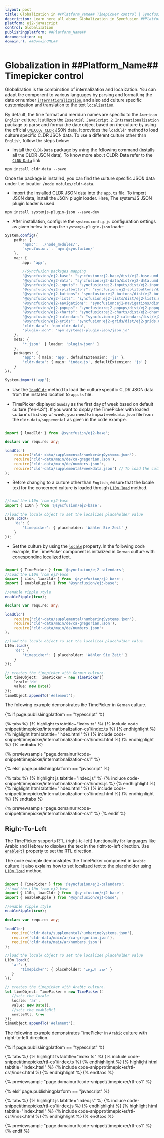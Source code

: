 ```yaml
---
layout: post
title: Globalization in ##Platform_Name## Timepicker control | Syncfusion
description: Learn here all about Globalization in Syncfusion ##Platform_Name## Timepicker control of Syncfusion Essential JS 2 and more.
platform: ej2-javascript
control: Globalization 
publishingplatform: ##Platform_Name##
documentation: ug
domainurl: ##DomainURL##
---
```


# Globalization in ##Platform_Name## Timepicker control

Globalization is the combination of internalization and localization. You can adapt the component to various languages by parsing and formatting the date or number [`internationalization`](../common/internationalization/), and also add culture specific customization and translation to the text [`localization`](../common/localization/).

By default, the time format and meridian names are specific to the `American English` culture. It utilizes the [`Essential JavaScript 2 Internationalization`](../common/internationalization/) package to parse and format the date object based on the culture by using the official [`UNICODE CLDR`](http://cldr.unicode.org/) JSON data. It provides the `loadCldr` method to load culture specific CLDR JSON data. To use a different culture other than `English`, follow the steps below:

* Install the `CLDR-Data` package by using the following command (installs all the CLDR JSON data). To know more about CLDR-Data refer to the [`CLDR-Data`](https://cldr.unicode.org/index/cldr-spec/cldr-json-bindings) link.

```
npm install cldr-data --save
```

Once the package is installed, you can find the culture specific JSON data under the location `/node_modules/cldr-data`.

* Import the installed CLDR JSON data into the `app.ts` file. To import JSON data, install the JSON plugin loader. Here, The systemJS JSON plugin loader is used.

```
npm install systemjs-plugin-json --save-dev
```

* After installation, configure the `system.config.js` configuration settings as given below to map the `systemjs-plugin-json` loader.

```ts
System.config({
    paths: {
        'npm:': './node_modules/',
        'syncfusion:': 'npm:@syncfusion/'
    },
    map: {
        app: 'app',

        //Syncfusion packages mapping
        "@syncfusion/ej2-base": "syncfusion:ej2-base/dist/ej2-base.umd.min.js",
        "@syncfusion/ej2-data": "syncfusion:ej2-data/dist/ej2-data.umd.min.js",
        "@syncfusion/ej2-inputs": "syncfusion:ej2-inputs/dist/ej2-inputs.umd.min.js",
        "@syncfusion/ej2-splitbuttons": "syncfusion:ej2-splitbuttons/dist/ej2-splitbuttons.umd.min.js",
        "@syncfusion/ej2-buttons": "syncfusion:ej2-buttons/dist/ej2-buttons.umd.min.js",
        "@syncfusion/ej2-lists": "syncfusion:ej2-lists/dist/ej2-lists.umd.min.js",
        "@syncfusion/ej2-navigations": "syncfusion:ej2-navigations/dist/ej2-navigations.umd.min.js",
        "@syncfusion/ej2-popups": "syncfusion:ej2-popups/dist/ej2-popups.umd.min.js",
        "@syncfusion/ej2-charts": "syncfusion:ej2-charts/dist/ej2-charts.umd.min.js",
        "@syncfusion/ej2-calendars": "syncfusion:ej2-calendars/dist/ej2-calendars.umd.min.js",
        "@syncfusion/ej2-grids": "syncfusion:ej2-grids/dist/ej2-grids.umd.min.js",
        "cldr-data": 'npm:cldr-data',
        "plugin-json": "npm:systemjs-plugin-json/json.js"
    },
    meta: {
        '*.json': { loader: 'plugin-json' }
    },
    packages: {
        'app': { main: 'app', defaultExtension: 'js' },
        'cldr-data': { main: 'index.js', defaultExtension: 'js' }
    }
});

System.import('app');

```

* Use the [`loadCldr`](../common/internationalization#cldr-data-dependencies) method to load the culture specific CLDR JSON data from the installed location to `app.ts` file.

* TimePicker displayed `Sunday` as the first day of week based on default culture ("en-US"). If you want to display the TimePicker with loaded culture's first day of week, you need to import `weekdata.json` file from the `cldr-data/suppemental` as given in the code example.

```ts

import { loadCldr } from '@syncfusion/ej2-base';

declare var require: any;

loadCldr(
    require('cldr-data/supplemental/numberingSystems.json'),
    require('cldr-data/main/de/ca-gregorian.json'),
    require('cldr-data/main/de/numbers.json'),
    require('cldr-data/supplemental/weekdata.json') // To load the culture based first day of week
);

```

* Before changing to a culture other than `English`, ensure that the locale text for the concerned culture is loaded through [`L10n.load`](../api/base/l10n#load) method.

```ts

//Load the L10n from ej2-base
import { L10n } from '@syncfusion/ej2-base';

//load the locale object to set the localized placeholder value
L10n.load({
    'de': {
        'timepicker': { placeholder: 'Wählen Sie Zeit' }
    }
});

 ```

* Set the culture by using the [`locale`](../api/timepicker#locale) property. In the following code example, the TimePicker component is initialized in `German` culture with corresponding localized text.

```ts

import { TimePicker } from '@syncfusion/ej2-calendars';
//Load the L10n from ej2-base
import { L10n, loadCldr } from '@syncfusion/ej2-base';
import { enableRipple } from '@syncfusion/ej2-base';

//enable ripple style
enableRipple(true);

declare var require: any;

loadCldr(
    require('cldr-data/supplemental/numberingSystems.json'),
    require('cldr-data/main/de/ca-gregorian.json'),
    require('cldr-data/main/de/numbers.json')
);

//load the locale object to set the localized placeholder value
L10n.load({
    'de': {
        'timepicker': { placeholder: 'Wählen Sie Zeit' }
    }
});

// creates the timepicker with German culture.
let timeObject: TimePicker = new TimePicker({
    locale:'de',
    value: new Date()
});
timeObject.appendTo('#element');

```

The following example demonstrates the TimePicker in `German` culture.

{% if page.publishingplatform == "typescript" %}

 {% tabs %}
{% highlight ts tabtitle="index.ts" %}
{% include code-snippet/timepicker/internationalization-cs1/index.ts %}
{% endhighlight %}
{% highlight html tabtitle="index.html" %}
{% include code-snippet/timepicker/internationalization-cs1/index.html %}
{% endhighlight %}
{% endtabs %}
        
{% previewsample "page.domainurl/code-snippet/timepicker/internationalization-cs1" %}

{% elsif page.publishingplatform == "javascript" %}

{% tabs %}
{% highlight js tabtitle="index.js" %}
{% include code-snippet/timepicker/internationalization-cs1/index.js %}
{% endhighlight %}
{% highlight html tabtitle="index.html" %}
{% include code-snippet/timepicker/internationalization-cs1/index.html %}
{% endhighlight %}
{% endtabs %}

{% previewsample "page.domainurl/code-snippet/timepicker/internationalization-cs1" %}
{% endif %}

## Right-To-Left

The TimePicker supports RTL (right-to-left) functionality for languages like Arabic and Hebrew to displays the text in the right-to-left direction. Use [`enableRtl`](../api/timepicker#enablertl) property to set the RTL direction.

The code example demonstrates the TimePicker component in `Arabic` culture. It also explains how to set localized text to the placeholder using [`L10n.load`](../api/base/l10n#load) method.

 ```ts

import { TimePicker } from '@syncfusion/ej2-calendars';
//Load the L10n from ej2-base
import { L10n, loadCldr } from '@syncfusion/ej2-base';
import { enableRipple } from '@syncfusion/ej2-base';

//enable ripple style
enableRipple(true);

declare var require: any;

loadCldr(
    require('cldr-data/supplemental/numberingSystems.json'),
    require('cldr-data/main/ar/ca-gregorian.json'),
    require('cldr-data/main/ar/numbers.json')
);

//load the locale object to set the localized placeholder value
L10n.load({
    'ar': {
        'timepicker': { placeholder: 'حدد الوقت' }
    }
});

// creates the timepicker with Arabic culture.
let timeObject: TimePicker = new TimePicker({
    //sets the locale
    locale: 'ar',
    value: new Date(),
    //sets the enableRtl
    enableRtl: true
});
timeObject.appendTo('#element');
 ```

The following example demonstrates TimePicker in `Arabic` culture with right-to-left direction.

{% if page.publishingplatform == "typescript" %}

 {% tabs %}
{% highlight ts tabtitle="index.ts" %}
{% include code-snippet/timepicker/rtl-cs1/index.ts %}
{% endhighlight %}
{% highlight html tabtitle="index.html" %}
{% include code-snippet/timepicker/rtl-cs1/index.html %}
{% endhighlight %}
{% endtabs %}
        
{% previewsample "page.domainurl/code-snippet/timepicker/rtl-cs1" %}

{% elsif page.publishingplatform == "javascript" %}

{% tabs %}
{% highlight js tabtitle="index.js" %}
{% include code-snippet/timepicker/rtl-cs1/index.js %}
{% endhighlight %}
{% highlight html tabtitle="index.html" %}
{% include code-snippet/timepicker/rtl-cs1/index.html %}
{% endhighlight %}
{% endtabs %}

{% previewsample "page.domainurl/code-snippet/timepicker/rtl-cs1" %}
{% endif %}